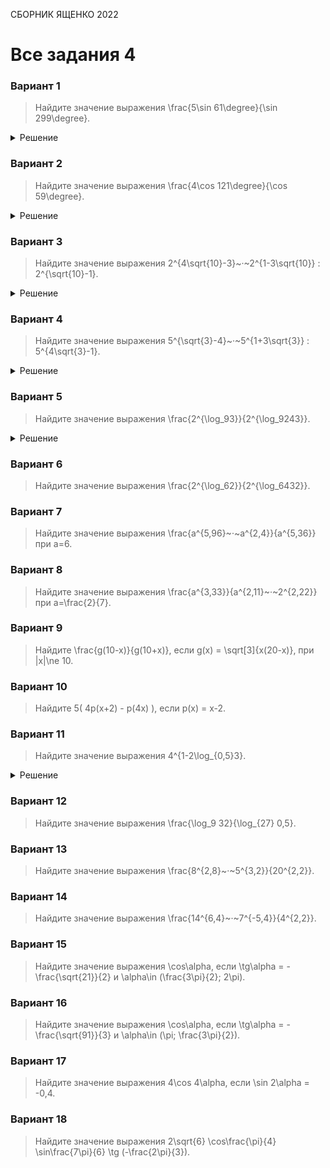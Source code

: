 <span class="space" onclick="loadURL('math//ege//2022//yashchenko//README')">СБОРНИК ЯЩЕНКО 2022</span>

# Все задания 4

### Вариант 1
> Найдите значение выражения <span class="katex">\frac{5\sin 61\degree}{\sin 299\degree}</span>.
<details><summary>Решение</summary>
<img src="https://raw.githubusercontent.com/BlueRect/egelib-content/main/img/Document%2028_116.jpg">
<b>Ответ:</b> -5.
</details>

### Вариант 2
> Найдите значение выражения <span class="katex">\frac{4\cos 121\degree}{\cos 59\degree}</span>.
<details><summary>Решение</summary>
<img src="https://raw.githubusercontent.com/BlueRect/egelib-content/main/img/Document%2028_117.jpg">
<b>Ответ:</b> -4.
</details>

### Вариант 3
> Найдите значение выражения <span class="katex">2^{4\sqrt{10}-3}~·~2^{1-3\sqrt{10}} : 2^{\sqrt{10}-1}</span>.
<details><summary>Решение</summary>
<img src="https://raw.githubusercontent.com/BlueRect/egelib-content/main/img/Document%2028_118.jpg">
<b>Ответ:</b> 0,5.
</details>

### Вариант 4
> Найдите значение выражения <span class="katex">5^{\sqrt{3}-4}~·~5^{1+3\sqrt{3}} : 5^{4\sqrt{3}-1}</span>.
<details><summary>Решение</summary>
<img src="https://raw.githubusercontent.com/BlueRect/egelib-content/main/img/Document%2028_119.jpg">
<b>Ответ:</b> 0,04.
</details>

### Вариант 5
> Найдите значение выражения <span class="katex">\frac{2^{\log_93}}{2^{\log_9243}}</span>.
<details><summary>Решение</summary>
<img src="https://raw.githubusercontent.com/BlueRect/egelib-content/main/img/Document%2028_120.jpg">
<b>Ответ:</b> 0,25.
</details>

### Вариант 6
> Найдите значение выражения <span class="katex">\frac{2^{\log_62}}{2^{\log_6432}}</span>.

### Вариант 7
> Найдите значение выражения <span class="katex">\frac{a^{5,96}~·~a^{2,4}}{a^{5,36}}</span> при <span class="katex">a=6</span>.

### Вариант 8
> Найдите значение выражения <span class="katex">\frac{a^{3,33}}{a^{2,11}~·~2^{2,22}}</span> при <span class="katex">a=\frac{2}{7}</span>.

### Вариант 9
> Найдите <span class="katex">\frac{g(10-x)}{g(10+x)}</span>, если <span class="katex">g(x) = \sqrt[3]{x(20-x)}</span>, при <span class="katex">|x|\ne 10</span>.

### Вариант 10
> Найдите <span class="katex">5( 4p(x+2) - p(4x) )</span>, если <span class="katex">p(x) = x-2</span>.

### Вариант 11
> Найдите значение выражения <span class="katex">4^{1-2\log_{0,5}3}</span>.
<details><summary>Решение</summary>
<img src="https://raw.githubusercontent.com/BlueRect/egelib-content/main/img/Document%2028_153.jpg">
<b>Ответ:</b> 324.
</details>

### Вариант 12
> Найдите значение выражения <span class="katex">\frac{\log_9 32}{\log_{27} 0,5}</span>.

### Вариант 13
> Найдите значение выражения <span class="katex">\frac{8^{2,8}~·~5^{3,2}}{20^{2,2}}</span>.

### Вариант 14
> Найдите значение выражения <span class="katex">\frac{14^{6,4}~·~7^{-5,4}}{4^{2,2}}</span>.

### Вариант 15
> Найдите значение выражения <span class="katex">\cos\alpha</span>, если <span class="katex">\tg\alpha = -\frac{\sqrt{21}}{2}</span> и <span class="katex">\alpha\in (\frac{3\pi}{2}; 2\pi)</span>.

### Вариант 16
> Найдите значение выражения <span class="katex">\cos\alpha</span>, если <span class="katex">\tg\alpha = -\frac{\sqrt{91}}{3}</span> и <span class="katex">\alpha\in (\pi; \frac{3\pi}{2})</span>.

### Вариант 17
> Найдите значение выражения <span class="katex">4\cos 4\alpha</span>, если <span class="katex">\sin 2\alpha = -0,4</span>.

### Вариант 18
> Найдите значение выражения <span class="katex">2\sqrt{6} \cos\frac{\pi}{4} \sin\frac{7\pi}{6} \tg (-\frac{2\pi}{3})</span>.
